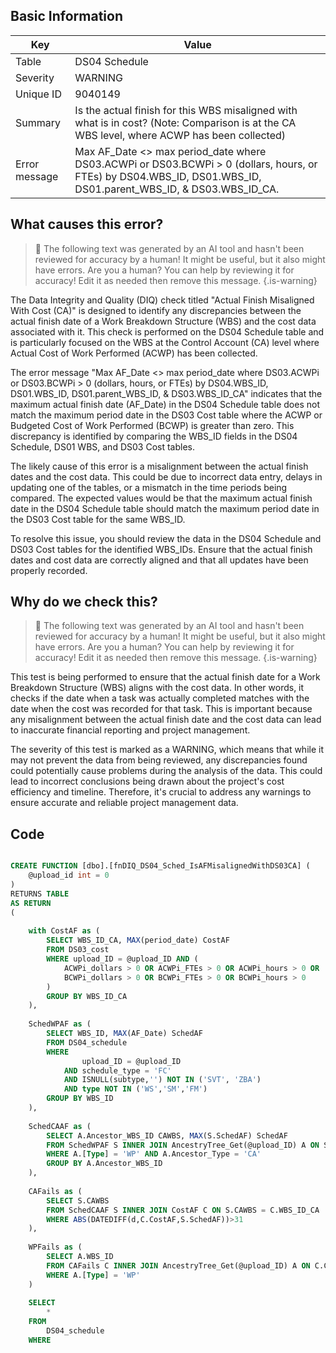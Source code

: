 ## Basic Information
| Key         | Value          |
|-------------|----------------|
| Table       | DS04 Schedule |
| Severity    | WARNING |
| Unique ID   | 9040149   |
| Summary     | Is the actual finish for this WBS misaligned with what is in cost? (Note: Comparison is at the CA WBS level, where ACWP has been collected) |
| Error message | Max AF_Date <> max period_date where DS03.ACWPi or DS03.BCWPi > 0 (dollars, hours, or FTEs) by DS04.WBS_ID, DS01.WBS_ID, DS01.parent_WBS_ID, & DS03.WBS_ID_CA. |

## What causes this error?

> :robot: The following text was generated by an AI tool and hasn't been reviewed for accuracy by a human! It might be useful, but it also might have errors. Are you a human? You can help by reviewing it for accuracy! Edit it as needed then remove this message.
{.is-warning}

The Data Integrity and Quality (DIQ) check titled "Actual Finish Misaligned With Cost (CA)" is designed to identify any discrepancies between the actual finish date of a Work Breakdown Structure (WBS) and the cost data associated with it. This check is performed on the DS04 Schedule table and is particularly focused on the WBS at the Control Account (CA) level where Actual Cost of Work Performed (ACWP) has been collected.

The error message "Max AF_Date <> max period_date where DS03.ACWPi or DS03.BCWPi > 0 (dollars, hours, or FTEs) by DS04.WBS_ID, DS01.WBS_ID, DS01.parent_WBS_ID, & DS03.WBS_ID_CA" indicates that the maximum actual finish date (AF_Date) in the DS04 Schedule table does not match the maximum period date in the DS03 Cost table where the ACWP or Budgeted Cost of Work Performed (BCWP) is greater than zero. This discrepancy is identified by comparing the WBS_ID fields in the DS04 Schedule, DS01 WBS, and DS03 Cost tables.

The likely cause of this error is a misalignment between the actual finish dates and the cost data. This could be due to incorrect data entry, delays in updating one of the tables, or a mismatch in the time periods being compared. The expected values would be that the maximum actual finish date in the DS04 Schedule table should match the maximum period date in the DS03 Cost table for the same WBS_ID.

To resolve this issue, you should review the data in the DS04 Schedule and DS03 Cost tables for the identified WBS_IDs. Ensure that the actual finish dates and cost data are correctly aligned and that all updates have been properly recorded.
## Why do we check this?

> :robot: The following text was generated by an AI tool and hasn't been reviewed for accuracy by a human! It might be useful, but it also might have errors. Are you a human? You can help by reviewing it for accuracy! Edit it as needed then remove this message.
{.is-warning}

This test is being performed to ensure that the actual finish date for a Work Breakdown Structure (WBS) aligns with the cost data. In other words, it checks if the date when a task was actually completed matches with the date when the cost was recorded for that task. This is important because any misalignment between the actual finish date and the cost data can lead to inaccurate financial reporting and project management. 

The severity of this test is marked as a WARNING, which means that while it may not prevent the data from being reviewed, any discrepancies found could potentially cause problems during the analysis of the data. This could lead to incorrect conclusions being drawn about the project's cost efficiency and timeline. Therefore, it's crucial to address any warnings to ensure accurate and reliable project management data.
## Code

```sql

CREATE FUNCTION [dbo].[fnDIQ_DS04_Sched_IsAFMisalignedWithDS03CA] (
	@upload_id int = 0
)
RETURNS TABLE
AS RETURN
(
	
	with CostAF as (
		SELECT WBS_ID_CA, MAX(period_date) CostAF
		FROM DS03_cost
		WHERE upload_ID = @upload_ID AND (
			ACWPi_dollars > 0 OR ACWPi_FTEs > 0 OR ACWPi_hours > 0 OR
			BCWPi_dollars > 0 OR BCWPi_FTEs > 0 OR BCWPi_hours > 0
		)
		GROUP BY WBS_ID_CA
	),
	
	SchedWPAF as (
		SELECT WBS_ID, MAX(AF_Date) SchedAF 
		FROM DS04_schedule 
		WHERE 
				upload_ID = @upload_ID 
			AND schedule_type = 'FC' 
			AND ISNULL(subtype,'') NOT IN ('SVT', 'ZBA') 
			AND type NOT IN ('WS','SM','FM') 
		GROUP BY WBS_ID
	),
	
	SchedCAAF as (
		SELECT A.Ancestor_WBS_ID CAWBS, MAX(S.SchedAF) SchedAF
		FROM SchedWPAF S INNER JOIN AncestryTree_Get(@upload_ID) A ON S.WBS_ID = A.WBS_ID
		WHERE A.[Type] = 'WP' AND A.Ancestor_Type = 'CA'
		GROUP BY A.Ancestor_WBS_ID
	),
	
	CAFails as (
		SELECT S.CAWBS
		FROM SchedCAAF S INNER JOIN CostAF C ON S.CAWBS = C.WBS_ID_CA
		WHERE ABS(DATEDIFF(d,C.CostAF,S.SchedAF))>31 
	),
	
	WPFails as (
		SELECT A.WBS_ID
		FROM CAFails C INNER JOIN AncestryTree_Get(@upload_ID) A ON C.CAWBS = A.Ancestor_WBS_ID
		WHERE A.[Type] = 'WP'
	)
	
	SELECT
		*
	FROM
		DS04_schedule
	WHERE
```
